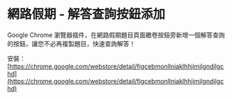 # 網路假期 - 解答查詢按鈕添加
Google Chrome 瀏覽器插件，在網路假期題目頁面繳卷按鈕旁新增一個解答查詢的按鈕，讓您不必再複製題目，快速查詢解答！

安裝：[https://chrome.google.com/webstore/detail/figcebmonllniaklhhjimjlgndjlgchd](https://chrome.google.com/webstore/detail/figcebmonllniaklhhjimjlgndjlgchd)
